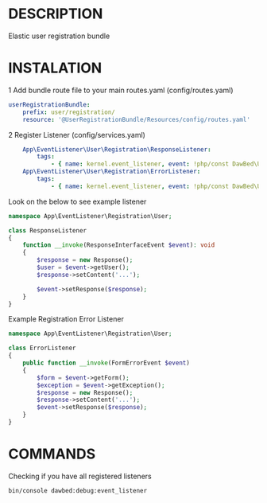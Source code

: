 # DESCRIPTION
Elastic user registration bundle
# INSTALATION
1 Add bundle route file to your main routes.yaml (config/routes.yaml)
```yaml
userRegistrationBundle:
    prefix: user/registration/
    resource: '@UserRegistrationBundle/Resources/config/routes.yaml'
``` 
2 Register Listener (config/services.yaml)
```yaml
    App\EventListener\User\Registration\ResponseListener:
        tags:
            - { name: kernel.event_listener, event: !php/const DawBed\UserRegistrationBundle\Event\Events::REGISTRATION_RESPONSE }
    App\EventListener\User\Registration\ErrorListener:
        tags:
            - { name: kernel.event_listener, event: !php/const DawBed\UserRegistrationBundle\Event\Events::REGISTRATION_ERROR }
```
Look on the below to see example listener
```php
namespace App\EventListener\Registration\User;

class ResponseListener
{
    function __invoke(ResponseInterfaceEvent $event): void
    {
        $response = new Response();
        $user = $event->getUser();
        $response->setContent('...');

        $event->setResponse($response);
    }
}
```
Example Registration Error Listener
```php
namespace App\EventListener\Registration\User;

class ErrorListener
{
    public function __invoke(FormErrorEvent $event)
    {
        $form = $event->getForm();
        $exception = $event->getException();
        $response = new Response();
        $response->setContent('...');
        $event->setResponse($response);
    }
}
```
# COMMANDS
Checking if you have all registered listeners
```
bin/console dawbed:debug:event_listener  
```
